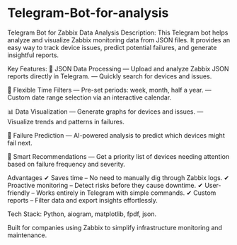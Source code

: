 # Telegram-Bot-for-analysis

Telegram Bot for Zabbix Data Analysis
Description:
This Telegram bot helps analyze and visualize Zabbix monitoring data from JSON files. It provides an easy way to track device issues, predict potential failures, and generate insightful reports.

Key Features:
📌 JSON Data Processing
— Upload and analyze Zabbix JSON reports directly in Telegram.
— Quickly search for devices and issues.

📅 Flexible Time Filters
— Pre-set periods: week, month, half a year.
— Custom date range selection via an interactive calendar.

📊 Data Visualization
— Generate graphs for devices and issues.
— Visualize trends and patterns in failures.

🔮 Failure Prediction
— AI-powered analysis to predict which devices might fail next.

🔄 Smart Recommendations
— Get a priority list of devices needing attention based on failure frequency and severity.

Advantages
✔ Saves time – No need to manually dig through Zabbix logs.
✔ Proactive monitoring – Detect risks before they cause downtime.
✔ User-friendly – Works entirely in Telegram with simple commands.
✔ Custom reports – Filter data and export insights effortlessly.

Tech Stack: Python, aiogram, matplotlib, fpdf, json.

Built for companies using Zabbix to simplify infrastructure monitoring and maintenance.
